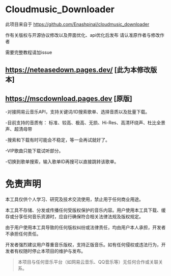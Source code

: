# Cloudmusic_Downloader
此项目来自于 https://github.com/Enashpinal/cloudmusic_downloader

作有关版权与开源协议修改以及界面优化、api优化后发布 请认准原作者与修改作者

需要完整教程请加issue

## https://neteasedown.pages.dev/ [此为本修改版本]

## https://mscdownload.pages.dev [原版]
-对接网易云音乐API，支持关键词/ID搜索歌单、选择音质以及批量下载。

-目前支持的音质有： 标准、较高、极高、无损、Hi-Res、高清环绕声、杜比全景声、超清母带

-搜索和下载有时可能会不稳定，等一会再试就好了。

-VIP歌曲只能下载试听部分。

-切换到歌单搜索，输入歌单ID再搜可以直接跳转该歌单。


# 免责声明

本工具仅供个人学习、研究及技术交流使用，禁止用于任何商业用途。

本工具不存储、分发或传播任何受版权保护的音乐内容。用户使用本工具下载、缓存或分享任何音乐资源时，应自行确保符合相关法律法规及版权规定。

由于用户使用本工具导致的任何版权纠纷或法律责任，均由用户本人承担，开发者不承担任何责任。

开发者强烈建议用户尊重音乐版权，支持正版音乐。如有任何侵权或违法行为，开发者有权随时停止本项目的维护与发布。

> 本项目与任何音乐平台（如网易云音乐、QQ音乐等）无任何合作或关联关系。
